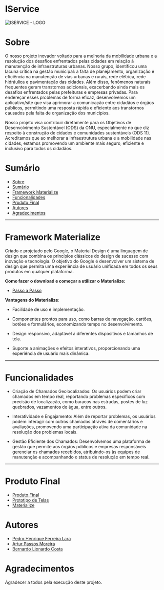 # IService

![ISERVICE - LOGO](https://github.com/ArturPassosMoreira/Iservice/assets/103151820/01a1ecdf-f0cd-4a84-a3d4-bbcf5666ba9b)

# Sobre 

O nosso projeto inovador voltado para a melhoria da mobilidade urbana e a resolução dos desafios enfrentados pelas cidades em relação à manutenção de infraestruturas urbanas.
Nosso grupo, identificou uma lacuna crítica na gestão municipal: a falta de planejamento, organização e eficiência na manutenção de vias urbanas e rurais, rede elétrica, rede hidráulica e pavimentação das cidades. Além disso, fenômenos naturais frequentes geram transtornos adicionais, exacerbando ainda mais os desafios enfrentados pelas prefeituras e empresas privadas. Para endereçar esses problemas de forma eficaz, desenvolvemos um aplicativo/site que visa aprimorar a comunicação entre cidadãos e órgãos públicos, permitindo uma resposta rápida e eficiente aos transtornos causados pela falta de organização dos municípios.

Nosso projeto visa contribuir diretamente para os Objetivos de Desenvolvimento Sustentável (ODS) da ONU, especialmente no que diz respeito à construção de cidades e comunidades sustentáveis (ODS 11). Acreditamos que ao melhorar a infraestrutura urbana e a mobilidade nas cidades, estamos promovendo um ambiente mais seguro, eficiente e inclusivo para todos os cidadãos.

# Sumário

* [Sobre](#sobre-o-projeto)
* [Sumário](#sumário)
* [Framework Materialize](#framework-materialize)
* [Funcionalidades](#funcionalidades)
* [Produto Final](#produto-final)
* [Autores](#autores)
* [Agradecimentos](#agradecimentos)

--------------------------------------------------------------------------------------------------------

# Framework Materialize

Criado e projetado pelo Google, o Material Design é uma linguagem de design que combina os princípios clássicos do design de sucesso com inovação e tecnologia. O objetivo do Google é desenvolver um sistema de design que permita uma experiência de usuário unificada em todos os seus produtos em qualquer plataforma.

**Como fazer o download e começar a utilizar o Materialize:**

* [Passo a Passo](https://materializecss.com/getting-started.html) 

**Vantagens do Materialize:** 

* Facilidade de uso e implementação.

* Componentes prontos para uso, como barras de navegação, cartões, botões e formulários, economizando tempo no desenvolvimento.

* Design responsivo, adaptável a diferentes dispositivos e tamanhos de tela.

* Suporte a animações e efeitos interativos, proporcionando uma experiência de usuário mais dinâmica.

--------------------------------------------------------------------------------------------------------

# Funcionalidades

* Criação de Chamados Geolocalizados: Os usuários podem criar chamados em tempo real, reportando problemas específicos com precisão de localização, como buracos nas estradas, postes de luz quebrados, vazamentos de água, entre outros.

* Interatividade e Engajamento: Além de reportar problemas, os usuários podem interagir com outros chamados através de comentários e avaliações, promovendo uma participação ativa da comunidade na resolução dos problemas locais.

* Gestão Eficiente dos Chamados: Desenvolvemos uma plataforma de gestão que permite aos órgãos públicos e empresas responsáveis gerenciar os chamados recebidos, atribuindo-os às equipes de manutenção e acompanhando o status de resolução em tempo real.

--------------------------------------------------------------------------------------------------------

# Produto Final

* [Produto Final](https://arturpassosmoreira.github.io/Iservice/home.html)
* [Prototipo de Telas](https://www.youtube.com/watch?v=wtOBwyOJfU0)
* [Materialize](https://drive.google.com/file/d/1dchPyARr_SuabGH0C_BcLbTRk0KVB0zj/view?usp=sharing)


# Autores

* [Pedro Henrique Ferreira Lara](https://github.com/PedroHFLara)
* [Artur Passos Moreira](https://github.com/ArturPassosMoreira)
* [Bernardo Lionardo Costa](https://github.com/BernardoLCosta)

# Agradecimentos

Agradecer a todos pela execução deste projeto.
